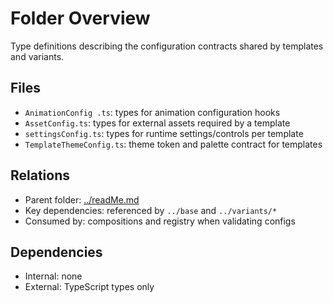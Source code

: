 # Folder Overview

Type definitions describing the configuration contracts shared by templates and variants.

## Files

- `AnimationConfig .ts`: types for animation configuration hooks
- `AssetConfig.ts`: types for external assets required by a template
- `settingsConfig.ts`: types for runtime settings/controls per template
- `TemplateThemeConfig.ts`: theme token and palette contract for templates

## Relations

- Parent folder: [../readMe.md](../readMe.md)
- Key dependencies: referenced by `../base` and `../variants/*`
- Consumed by: compositions and registry when validating configs

## Dependencies

- Internal: none
- External: TypeScript types only
